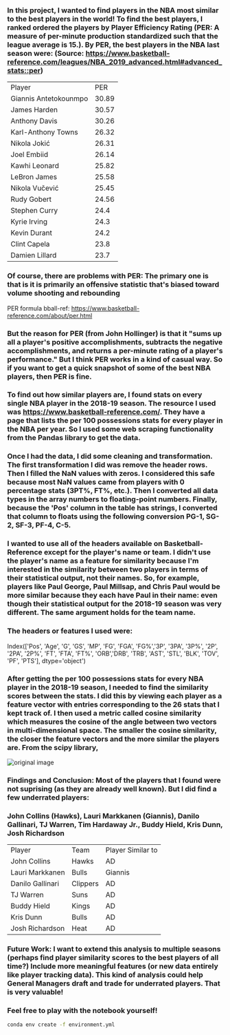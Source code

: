 ### In this project, I wanted to find players in the NBA most similar to the best players in the world! To find the best players, I ranked ordered the players by Player Efficiency Rating (PER: A measure of per-minute production standardized such that the league average is 15.). By PER, the best players in the NBA last season were: (Source: https://www.basketball-reference.com/leagues/NBA_2019_advanced.html#advanced_stats::per)
<table>
<tbody>
<tr><td>Player               </td><td>PER  </td></tr>
<tr><td>Giannis Antetokounmpo</td><td>30.89</td></tr>
<tr><td>James Harden         </td><td>30.57</td></tr>
<tr><td>Anthony Davis        </td><td>30.26</td></tr>
<tr><td>Karl-Anthony Towns   </td><td>26.32</td></tr>
<tr><td>Nikola Jokić         </td><td>26.31</td></tr>
<tr><td>Joel Embiid          </td><td>26.14</td></tr>
<tr><td>Kawhi Leonard        </td><td>25.82</td></tr>
<tr><td>LeBron James         </td><td>25.58</td></tr>
<tr><td>Nikola Vučević       </td><td>25.45</td></tr>
<tr><td>Rudy Gobert          </td><td>24.56</td></tr>
<tr><td>Stephen Curry        </td><td>24.4 </td></tr>
<tr><td>Kyrie Irving         </td><td>24.3 </td></tr>
<tr><td>Kevin Durant         </td><td>24.2 </td></tr>
<tr><td>Clint Capela         </td><td>23.8 </td></tr>
<tr><td>Damien Lillard         </td><td>23.7 </td></tr>
</tbody>
</table>

### Of course, there are problems with PER: The primary one is that is it is primarily an offensive statistic that's biased toward volume shooting and rebounding
PER formula bball-ref: https://www.basketball-reference.com/about/per.html
### But the reason for PER (from John Hollinger) is that it "sums up all a player's positive accomplishments, subtracts the negative accomplishments, and returns a per-minute rating of a player's performance." But I think PER works in a kind of casual way. So if you want to get a quick snapshot of some of the best NBA players, then PER is fine.



### To find out how similar players are, I found stats on every single NBA player in the 2018-19 season. The resource I used was https://www.basketball-reference.com/. They have a page that lists the per 100 possessions stats for every player in the NBA per year. So I used some web scraping functionality from the Pandas library to get the data.

### Once I had the data, I did some cleaning and transformation. The first transformation I did was remove the header rows. Then I filled the NaN values with zeros. I considered this safe because most NaN values came from players with 0 percentage stats (3PT%, FT%, etc.). Then I converted all data types in the array numbers to floating-point numbers. Finally, because the 'Pos' column in the table has strings, I converted that column to floats using the following conversion PG-1, SG-2, SF-3, PF-4, C-5.

### I wanted to use all of the headers available on Basketball-Reference except for the player's name or team. I didn't use the player's name as a feature for similarity because I'm interested in the similarity between two players in terms of their statistical output, not their names. So, for example, players like Paul George, Paul Millsap, and Chris Paul would be more similar because they each have Paul in their name: even though their statistical output for the 2018-19 season was very different. The same argument holds for the team name.

### The headers or features I used were:

Index(['Pos', 'Age', 'G', 'GS', 'MP', 'FG', 'FGA', 'FG%','3P', '3PA', '3P%', '2P', '2PA', '2P%', 'FT', 'FTA', 'FT%', 'ORB','DRB', 'TRB', 'AST', 'STL', 'BLK', 'TOV', 'PF', 'PTS'], dtype='object')


### After getting the per 100 possessions stats for every NBA player in the 2018-19 season, I needed to find the similarity scores between the stats. I did this by viewing each player as a feature vector with entries corresponding to the 26 stats that I kept track of. I then used a metric called cosine similarity which measures the cosine of the angle between two vectors in multi-dimensional space. The smaller the cosine similarity, the closer the feature vectors and the more similar the players are. From the scipy library,

![original image](https://cdn.mathpix.com/snip/images/UuoX42OFBwaEA_sdjK5iYx0YQ0U1MP_ABLFrfOIbEuU.original.fullsize.png)

### Findings and Conclusion: Most of the players that I found were not suprising (as they are already well known). But I did find a few underrated players:

###  John Collins (Hawks), Lauri Markkanen (Giannis), Danilo Gallinari, TJ Warren, Tim Hardaway Jr., Buddy Hield, Kris Dunn, Josh Richardson
<table>
<tbody>
<tr><td>Player</td><td>Team</td><td>Player Similar to</td></tr>
<tr><td>John Collins</td><td>Hawks</td><td>AD</td></tr>
<tr><td>Lauri Markkanen</td><td>Bulls</td><td>Giannis</td></tr>
<tr><td>Danilo Gallinari</td><td>Clippers</td><td>AD</td></tr>
<tr><td>TJ Warren</td><td>Suns</td><td>AD</td></tr>
<tr><td>Buddy Hield</td><td>Kings</td><td>AD</td></tr>
<tr><td>Kris Dunn</td><td>Bulls</td><td>AD</td></tr>
<tr><td>Josh Richardson</td><td>Heat</td><td>AD</td></tr>
</tbody>
</table>

### Future Work: I want to extend this analysis to multiple seasons (perhaps find player similarity scores to the best players of all time?) Include more meaningful features (or new data entirely like player tracking data). This kind of analysis could help General Managers draft and trade for underrated players. That is very valuable!


### Feel free to play with the notebook yourself!
```bash
conda env create -f environment.yml
```